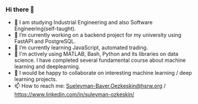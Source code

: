### Hi there 👋




- 🤖 I am studying Industrial Engineering and also Software Engineering(self-taught).
- 🔭 I’m currently working on a backend project for my university using FastAPI and PostgreSQL.
- 🌱 I’m currently learning JavaScript, automated trading.
- 💬 I'm actively using MATLAB, Bash, Python and its libraries on data science. I have completed several fundamental course about machine learning and deeplearning. 
- 👀 I would be happy to collaborate on interesting machine learning / deep learning projects.
- 📫 How to reach me: Sueleyman-Baver.Oezkeskin@hsrw.org   /  https://www.linkedin.com/in/suleyman-ozkeskin/

